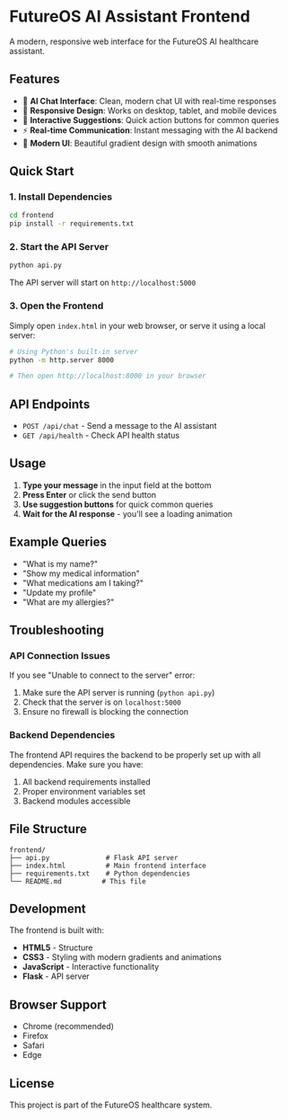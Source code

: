 # FutureOS AI Assistant Frontend

A modern, responsive web interface for the FutureOS AI healthcare assistant.

## Features

- 🤖 **AI Chat Interface**: Clean, modern chat UI with real-time responses
- 📱 **Responsive Design**: Works on desktop, tablet, and mobile devices
- 💬 **Interactive Suggestions**: Quick action buttons for common queries
- ⚡ **Real-time Communication**: Instant messaging with the AI backend
- 🎨 **Modern UI**: Beautiful gradient design with smooth animations

## Quick Start

### 1. Install Dependencies

```bash
cd frontend
pip install -r requirements.txt
```

### 2. Start the API Server

```bash
python api.py
```

The API server will start on `http://localhost:5000`

### 3. Open the Frontend

Simply open `index.html` in your web browser, or serve it using a local server:

```bash
# Using Python's built-in server
python -m http.server 8000

# Then open http://localhost:8000 in your browser
```

## API Endpoints

- `POST /api/chat` - Send a message to the AI assistant
- `GET /api/health` - Check API health status

## Usage

1. **Type your message** in the input field at the bottom
2. **Press Enter** or click the send button
3. **Use suggestion buttons** for quick common queries
4. **Wait for the AI response** - you'll see a loading animation

## Example Queries

- "What is my name?"
- "Show my medical information"
- "What medications am I taking?"
- "Update my profile"
- "What are my allergies?"

## Troubleshooting

### API Connection Issues

If you see "Unable to connect to the server" error:

1. Make sure the API server is running (`python api.py`)
2. Check that the server is on `localhost:5000`
3. Ensure no firewall is blocking the connection

### Backend Dependencies

The frontend API requires the backend to be properly set up with all dependencies. Make sure you have:

1. All backend requirements installed
2. Proper environment variables set
3. Backend modules accessible

## File Structure

```
frontend/
├── api.py              # Flask API server
├── index.html          # Main frontend interface
├── requirements.txt    # Python dependencies
└── README.md          # This file
```

## Development

The frontend is built with:
- **HTML5** - Structure
- **CSS3** - Styling with modern gradients and animations
- **JavaScript** - Interactive functionality
- **Flask** - API server

## Browser Support

- Chrome (recommended)
- Firefox
- Safari
- Edge

## License

This project is part of the FutureOS healthcare system. 